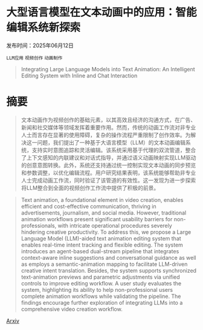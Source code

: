 # 大型语言模型在文本动画中的应用：智能编辑系统新探索

发布时间：2025年06月12日

`LLM应用` `视频创作` `动画制作`

> Integrating Large Language Models into Text Animation: An Intelligent Editing System with Inline and Chat Interaction

# 摘要

> 文本动画作为视频创作的基础元素，以其高效且经济的沟通方式，在广告、新闻和社交媒体等领域发挥着重要作用。然而，传统的动画工作流对非专业人士而言存在显著的使用障碍，复杂的操作流程严重限制了创作效率。为解决这一问题，我们提出了一种基于大语言模型（LLM）的文本动画编辑系统，支持实时意图追踪和灵活编辑。该系统采用基于代理的双流管道，整合了上下文感知的内联建议和对话式指导，并通过语义动画映射实现LLM驱动的创意意图转换。此外，系统还支持通过统一控制实现文本动画的同步预览和参数调整，以优化编辑流程。用户研究结果表明，该系统能够帮助非专业人士完成动画工作流，同时验证了该管道的有效性。这一发现为进一步探索将LLM整合到全面的视频创作工作流中提供了积极的前景。

> Text animation, a foundational element in video creation, enables efficient and cost-effective communication, thriving in advertisements, journalism, and social media. However, traditional animation workflows present significant usability barriers for non-professionals, with intricate operational procedures severely hindering creative productivity. To address this, we propose a Large Language Model (LLM)-aided text animation editing system that enables real-time intent tracking and flexible editing. The system introduces an agent-based dual-stream pipeline that integrates context-aware inline suggestions and conversational guidance as well as employs a semantic-animation mapping to facilitate LLM-driven creative intent translation. Besides, the system supports synchronized text-animation previews and parametric adjustments via unified controls to improve editing workflow. A user study evaluates the system, highlighting its ability to help non-professional users complete animation workflows while validating the pipeline. The findings encourage further exploration of integrating LLMs into a comprehensive video creation workflow.

[Arxiv](https://arxiv.org/abs/2506.10762)